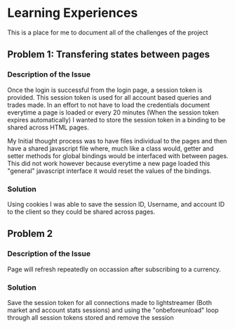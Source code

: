 # Learning Experiences

This is a place for me to document all of the challenges of the project

## Problem 1: Transfering states between pages

### Description of the Issue

Once the login is successful from the login page, a session token is provided. This session token is used for all account based queries and trades made. In an effort to not have to load the credentials document everytime a page is loaded or every 20 minutes (When the session token expires automatically) I wanted to store the session token in a binding to be shared across HTML pages.

My Initial thought process was to have files individual to the pages and then have a shared javascript file where, much like a class would, getter and setter methods for global bindings would be interfaced with between pages. This did not work however because everytime a new page loaded this "general" javascript interface it would reset the values of the bindings.

### Solution

Using cookies I was able to save the session ID, Username, and account ID to the client so they could be shared across pages.

## Problem 2

### Description of the Issue

Page will refresh repeatedly on occassion after subscribing to a currency.

### Solution

Save the session token for all connections made to lightstreamer (Both market and account stats sessions) and using the "onbeforeunload" loop through all session tokens stored and remove the session
